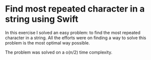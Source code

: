 # Find most repeated character in a string using Swift


In this exercise I solved an easy problem: to find the most repeated character in a string. All the efforts were on finding a way to solve this problem is the most optimal way possible. 

The problem was solved on a o(n/2) time complexity. 
